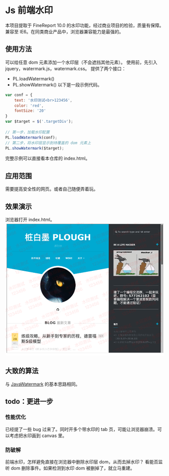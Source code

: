 # Js 前端水印

本项目提取于 FineReport 10.0 的水印功能，经过商业项目的检验，质量有保障。
兼容至 IE6。在同类商业产品中，浏览器兼容能力是最强的。

## 使用方法
可以给任意 dom 元素添加一个水印层（不会遮挡其他元素）。
使用前，先引入 jquery，watermark.js，watermark.css。
提供了两个接口：
- PL.loadWatermark()
- PL.showWatermark()
以下是一段示例代码。
```js
var conf = {
    text: '水印测试<br>123456',
    color: 'red',
    fontSize: '20'
}
var $target = $('.targetDiv');

// 第一步，加载水印配置
PL.loadWatermark(conf);
// 第二步，将水印层显示到待覆盖的 dom 元素上
PL.showWatermark($target);
```

完整示例可以直接看本仓库的 index.html。

## 应用范围
需要提高安全性的网页。或者自己随便弄着玩。

## 效果演示
浏览器打开 index.html。
![](https://raw.githubusercontent.com/plough/JsWatermark/master/img/watermarkDemo.png)

## 大致的算法
与 [JavaWatermark](https://github.com/plough/JavaWatermark) 的基本思路相同。

## todo：更进一步
### 性能优化
已经提了一些 bug 过来了。同时开多个带水印的 tab 页，可能让浏览器崩溃。可以考虑把水印画到 canvas 里。
### 防破解
前端水印，怎样避免直接在浏览器中删除水印层 dom，从而去掉水印？
看能否监听 dom 删除事件。如果检测到水印 dom 被删掉了，就立马重建。
